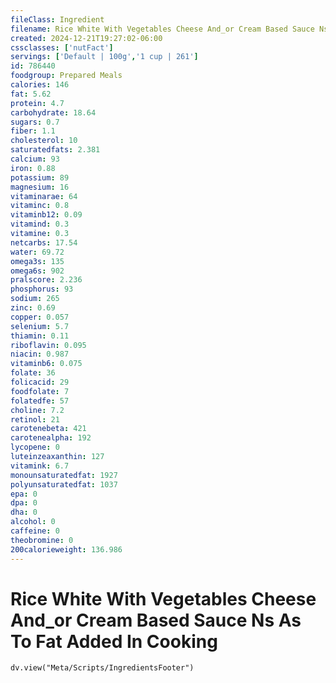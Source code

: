 ```yaml
---
fileClass: Ingredient
filename: Rice White With Vegetables Cheese And_or Cream Based Sauce Ns As To Fat Added In Cooking
created: 2024-12-21T19:27:02-06:00
cssclasses: ['nutFact']
servings: ['Default | 100g','1 cup | 261']
id: 786440
foodgroup: Prepared Meals
calories: 146
fat: 5.62
protein: 4.7
carbohydrate: 18.64
sugars: 0.7
fiber: 1.1
cholesterol: 10
saturatedfats: 2.381
calcium: 93
iron: 0.88
potassium: 89
magnesium: 16
vitaminarae: 64
vitaminc: 0.8
vitaminb12: 0.09
vitamind: 0.3
vitamine: 0.3
netcarbs: 17.54
water: 69.72
omega3s: 135
omega6s: 902
pralscore: 2.236
phosphorus: 93
sodium: 265
zinc: 0.69
copper: 0.057
selenium: 5.7
thiamin: 0.11
riboflavin: 0.095
niacin: 0.987
vitaminb6: 0.075
folate: 36
folicacid: 29
foodfolate: 7
folatedfe: 57
choline: 7.2
retinol: 21
carotenebeta: 421
carotenealpha: 192
lycopene: 0
luteinzeaxanthin: 127
vitamink: 6.7
monounsaturatedfat: 1927
polyunsaturatedfat: 1037
epa: 0
dpa: 0
dha: 0
alcohol: 0
caffeine: 0
theobromine: 0
200calorieweight: 136.986
---
```


# Rice White With Vegetables Cheese And_or Cream Based Sauce Ns As To Fat Added In Cooking

```dataviewjs
dv.view("Meta/Scripts/IngredientsFooter")
```